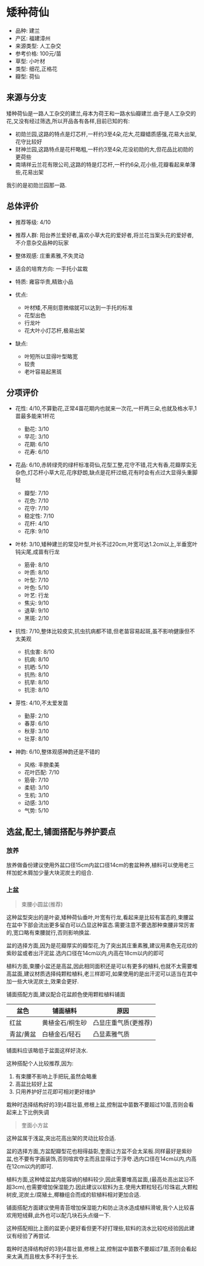 # 矮种荷仙

+ 品种: 建兰
+ 产区: 福建漳州
+ 来源类型: 人工杂交
+ 参考价格: 100元/苗
+ 草型: 小叶材
+ 类型: 细花,正格花
+ 瓣型: 荷仙


## 来源与分支

矮种荷仙是一路人工杂交的建兰,母本为荷王和一路水仙瓣建兰.由于是人工杂交的花,又没有经过筛选,所以开品各有各样,目前已知的有:

+ 初勋兰园,这路的特点是灯芯杆,一杆约3至4朵,花大,花瓣蜡质感强,花易大出架,花守比较好
+ 财神兰园,这路特点是花杆略粗,一杆约3至4朵,花没初勋的大,但花品比初勋的更荷些
+ 南靖祥云兰花有限公司,这路的特是灯芯杆,一杆约6朵,花小些,花瓣看起来单薄些,花易出架

我引的是初勋兰园那一路.

## 总体评价

+ 推荐等级: 4/10
+ 推荐人群: 阳台养兰爱好者,喜欢小草大花的爱好者,将兰花当案头花的爱好者,不介意杂交品种的玩家
+ 整体观感: 庄重素雅,不失灵动
+ 适合的培育方向: 一手托小盆栽
+ 特质: 雍容华贵,精致小品
+ 优点:
    + 叶材矮,不用刻意微缩就可以达到一手托的标准
    + 花型出色
    + 行龙叶
    + 花大叶小灯芯杆,极易出架

+ 缺点:
    + 叶短所以显得叶型略宽
    + 较贵
    + 老叶容易起黑斑

## 分项评价

+ 花性: 4/10,不算勤花,正常4苗花期内也就来一次花,一杆两三朵,也就及格水平,1苗最多能来1杆花
    + 勤花: 3/10
    + 早花: 3/10
    + 花期: 6/10
    + 花寿: 6/10

+ 花品: 6/10,赤转绿壳的绿杆标准荷仙,花型工整,花守不错,花大有香,花瓣厚实无杂色,灯芯杆小草大花,花序舒朗,缺点是花杆过细,花有时会有点过大显得头重脚轻
    + 瓣型: 7/10
    + 花色: 7/10
    + 花守: 7/10
    + 稳定性: 7/10
    + 花杆: 4/10
    + 花序: 9/10

+ 叶材: 3/10,矮种建兰的常见叶型,叶长不过20cm,叶宽可达1.2cm以上,半垂宽叶钝尖尾,成苗有行龙
    + 筋骨: 8/10
    + 叶质: 8/10
    + 叶型: 7/10
    + 叶色: 5/10
    + 叶艺: 行龙
    + 焦尖: 9/10
    + 退草: 9/10
    + 黑斑: 2/10

+ 抗性: 7/10,整体比较皮实,抗虫抗病都不错,但老苗容易起斑,虽不影响健康但不太美观
    + 抗虫害: 8/10
    + 抗病: 8/10
    + 抗晒: 5/10
    + 抗热: 8/10
    + 抗旱: 8/10
    + 抗涝: 8/10

+ 芽性: 4/10,不太爱发苗
    + 勤芽: 2/10
    + 春芽: 6/10
    + 秋芽: 3/10
    + 壮芽: 8/10

+ 神韵: 6/10,整体观感神韵还是不错的
    + 风格: 丰腴柔美
    + 花叶匹配: 7/10
    + 筋骨: 7/10
    + 柔韧: 3/10
    + 生机: 3/10
    + 动感: 3/10
    + 气势: 5/10

## 选盆,配土,铺面搭配与养护要点

### 放养

放养做备份建议使用外盆口径15cm内盆口径14cm的套盆种养,植料可以使用老三样加蛇木屑加少量大块泥炭土的组合.

### 上盆

> 束腰小圆盆(推荐)

这种盆型突出的是叶姿,矮种荷仙垂叶,叶宽有行龙,看起来是比较有富态的,束腰盆在盆中下部会流出更多留白可以凸显这种富态.需要注意不要选那种束腰非常厉害的,宽口略有束腰就行,否则影响换盆.

盆的选择方面,因为是花瓣厚实的瓣型花,为了突出其庄重素雅,建议用素色无花纹的紫砂盆或者出汗泥盆.选内口径在14cm以内,内高在18cm以内的即可

植料方面,束腰小盆还是高盆,因此相同面积还是可以有更多的植料,也就不太需要堆高盆面,建议材质选择纯颗粒植料,老三样即可,如果使用的是出汗泥可以适当在其中加一些大块泥炭土,效果会更好.

铺面搭配方面,建议配合花盆颜色使用颗粒植料铺面

盆色|铺面植料|原因
---|---|---
红盆|黄植金石/桐生砂|凸显庄重气质(更推荐)
青盆/黄盆|白植金石/轻石|凸显素雅气质

铺面料应该略低于盆面这样好浇水.

这种搭配个人比较推荐,因为:

1. 有束腰不影响上手把玩,虽然会略重
2. 高盆比较好上盆
3. 只用养护好兰花即可相对更好维护

栽种时选择结构好的3到4苗壮苗,修根上盆,控制盆中苗数不要超过10苗,否则会看起来上下比例失调

> 奎面小方盆

这种盆属于浅盆,突出花高出架的灵动比较合适.

盆的选择方面,方盆配瓣型花也相得益彰,奎面让方盆不会太呆板.同样最好是紫砂盆,也不要有字画装饰,否则喧宾夺主而且显得过于浮夸.选内口径在14cm以内,内高在12cm以内的即可.

植料方面,这种矮盆盆内能容纳的植料较少,因此需要堆高盆面,(最高处高出盆沿不超3cm),也需要增加保湿能力.因此建议以软料为主.使用大颗粒轻石/珍珠岩,大颗粒树皮,泥炭土/腐殖土,椰糠组合而成的软植料相对更加合适.

铺面搭配方面建议使用青苔增加保湿能力和防止浇水造成植料滑坡,我个人比较喜欢用短绒藓,此外也可以配几块石头点缀一下.

这种搭配相比上面的盆更小更好看但更不好打理些,软料的浇水比较吃经验因此建议有经验了再尝试.

栽种时选择结构好的3到4苗壮苗,修根上盆,控制盆中苗数不要超过7苗,否则会看起来太满,而且根太多不利于生长.
